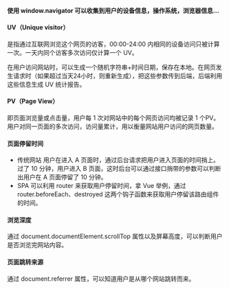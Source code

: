 #### 使用 window.navigator 可以收集到用户的设备信息，操作系统，浏览器信息...
#### UV（Unique visitor）
是指通过互联网浏览这个网页的访客，00:00-24:00 内相同的设备访问只被计算一次。一天内同个访客多次访问仅计算一个 UV。

在用户访问网站时，可以生成一个随机字符串+时间日期，保存在本地。在网页发生请求时（如果超过当天24小时，则重新生成），把这些参数传到后端，后端利用这些信息生成 UV 统计报告。
#### PV（Page View）
即页面浏览量或点击量，用户每 1 次对网站中的每个网页访问均被记录 1 个PV。用户对同一页面的多次访问，访问量累计，用以衡量网站用户访问的网页数量。
#### 页面停留时间
- 传统网站
用户在进入 A 页面时，通过后台请求把用户进入页面的时间捎上。过了 10 分钟，用户进入 B 页面，这时后台可以通过接口捎带的参数可以判断出用户在 A 页面停留了 10 分钟。
- SPA
可以利用 router 来获取用户停留时间，拿 Vue 举例，通过 router.beforeEach、destroyed 这两个钩子函数来获取用户停留该路由组件的时间。
#### 浏览深度
通过 document.documentElement.scrollTop 属性以及屏幕高度，可以判断用户是否浏览完网站内容。
#### 页面跳转来源
通过 document.referrer 属性，可以知道用户是从哪个网站跳转而来。
